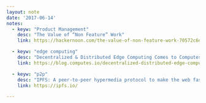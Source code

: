 ```yaml
---
layout: note
date: '2017-06-14'
notes:
  - keyw: "Product Management"
    desc: "The Value of “Non Feature” Work"
    link: https://hackernoon.com/the-value-of-non-feature-work-70572c6d1c8d

  - keyw: "edge computing"
    desc: "Decentralized & Distributed Edge Computing Comes to Computes.io"
    link: https://blog.computes.io/decentralized-distributed-edge-computing-comes-to-computes-io-396aa062bc85

  - keyw: "p2p"
    desc: "IPFS: A peer-to-peer hypermedia protocol to make the web faster, safer, and more open."
    link: https://ipfs.io/

---
```

